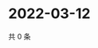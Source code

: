 # 2022-03-12

共 0 条

<!-- BEGIN WEIBO -->
<!-- 最后更新时间 Sat Mar 12 2022 15:14:01 GMT+0800 (China Standard Time) -->

<!-- END WEIBO -->
